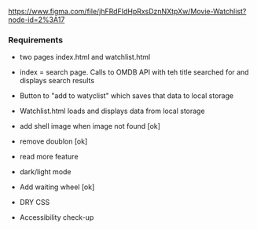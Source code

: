https://www.figma.com/file/jhFRdFIdHpRxsDznNXtpXw/Movie-Watchlist?node-id=2%3A17

### Requirements

- two pages index.html and watchlist.html
- index = search page. Calls to OMDB API with teh title searched for and displays search results
- Button to "add to watyclist" which saves that data to local storage
- Watchlist.html loads and displays data from local storage

- add shell image when image not found [ok]
- remove doublon [ok]
- read more feature
- dark/light mode
- Add waiting wheel [ok]
- DRY CSS
- Accessibility check-up